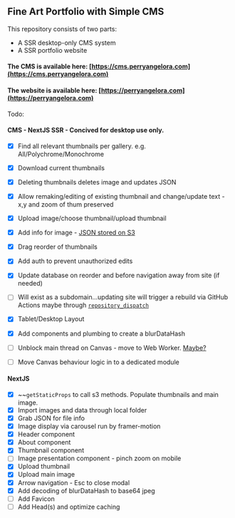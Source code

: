 Fine Art Portfolio with Simple CMS
---

This repository consists of two parts:
* A SSR desktop-only CMS system
* A SSR portfolio website

#### The CMS is available here: [https://cms.perryangelora.com](https://cms.perryangelora.com)
#### The website is available here: [https://perryangelora.com](https://perryangelora.com)

Todo:
#### CMS - NextJS SSR - Concived for desktop use only. 
* [x] Find all relevant thumbnails per gallery. e.g. All/Polychrome/Monochrome
* [x] Download current thumbnails
* [x] Deleting thumbnails deletes image and updates JSON
* [x] Allow remaking/editing of existing thumbnail and change/update text - x,y and zoom of thum preserved 
* [x] Upload image/choose thumbnail/upload thumbnail
* [x] Add info for image - [JSON stored on S3](https://dev.to/aws-builders/using-aws-s3-as-a-database-17l0)
* [x] Drag reorder of thumbnails
* [x] Add auth to prevent unauthorized edits
* [x] Update database on reorder and before navigation away from site (if needed)
* [ ] Will exist as a subdomain...updating site will trigger a rebuild via GitHub Actions maybe through [`repository_dispatch`](https://stackoverflow.com/questions/68147899/whats-is-the-difference-between-repository-dispatch-and-workflow-dispatch-in-git)
* [x] Tablet/Desktop Layout
* [x] Add components and plumbing to create a blurDataHash
* [ ] Unblock main thread on Canvas - move to Web Worker. [Maybe?](https://developer.chrome.com/blog/offscreen-canvas/)
* [ ] Move Canvas behaviour logic in to a dedicated module


#### NextJS
* [x] ~~`getStaticProps` to call s3 methods. Populate thumbnails and main image.
* [x] Import images and data through local folder 
* [x] Grab JSON for file info
* [x] Image display via carousel run by framer-motion
* [x] Header component
* [x] About component
* [x] Thumbnail component
* [ ] Image presentation component - pinch zoom on mobile
* [x] Upload thumbnail
* [x] Upload main image
* [x] Arrow navigation - Esc to close modal
* [x] Add decoding of blurDataHash to base64 jpeg
* [ ] Add Favicon
* [ ] Add Head(s) and optimize caching
